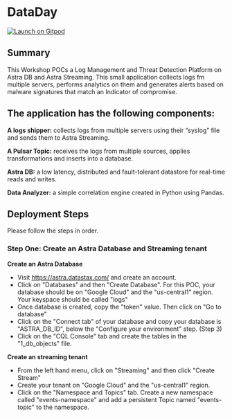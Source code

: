 # DataDay

<a href="https://gitpod.io/#https://github.com/rickdat/DataDay-Producer">
  <img
    src="https://img.shields.io/badge/Contribute%20with-Gitpod-908a85?logo=gitpod"
    alt="Launch on Gitpod"
  />
</a>

## Summary
This Workshop POCs a Log Management and Threat Detection Platform on Astra DB and Astra Streaming. This small application collects logs fm multiple servers, performs analytics on them and  generates alerts based on malware signatures that match an Indicator of compromise. 

## The application has the following components:

**A logs shipper:** collects logs from multiple servers using their “syslog” file and sends them to Astra Streaming.

**A Pulsar Topic:** receives the logs from multiple sources, applies transformations and inserts into a database.

**Astra DB:** a low latency, distributed and fault-tolerant datastore for real-time reads and writes.

**Data Analyzer:** a simple correlation engine created in Python using Pandas.

## Deployment Steps
Please follow the steps in order.

### Step One: Create an Astra Database and Streaming tenant
**Create an Astra Database**
- Visit https://astra.datastax.com/ and create an account.
- Click on "Databases" and then "Create Database". For this POC, your database should be on "Google Cloud" and the "us-central1" region. Your keyspace should be called "logs"
- Once database is created, copy the "token" value. Then click on "Go to database"
- Click on the "Connect tab" of your database and copy your database is "ASTRA_DB_ID", below the "Configure your environment" step. (Step 3)
- Click on the "CQL Console" tab and create the tables in the "1_db_objects" file.

**Create an streaming tenant**
- From the left hand menu, click on "Streaming" and then click "Create Stream"
- Create your tenant on "Google Cloud" and the "us-central1" region.
- Click on the "Namespace and Topics" tab. Create a new namespace called "events-namespace" and add a persistent Topic named "events-topic" to the namespace. 

